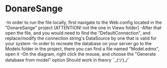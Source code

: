 # DonareSange
-In order to run the file locally, first navigate to the Web.config located in the "DonareSange" project
  (ATTENTION! not the one in Views folder)
-After that open the file, and you would need to find the "DefaultConnection", and replace/modify the connection
  string's DataSource by one that is valid for your system
-In order to recreate the database on your server go to the Models folder in the project, there you can find a file named "Model.edmx", 
  open it
-On the diagram, right click the mouse, and choose the "Generate database from model" option
Should work in theory  ¯\_(ツ)_/¯ 
